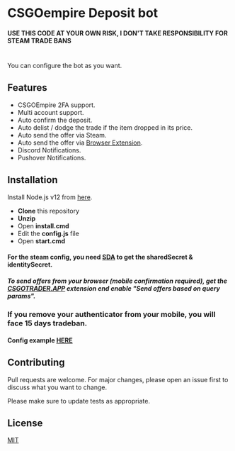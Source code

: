 # CSGOempire Deposit bot
#### USE THIS CODE AT YOUR OWN RISK, I DON'T TAKE RESPONSIBILITY FOR STEAM TRADE BANS
#

You can configure the bot as you want. 

## Features

- CSGOEmpire 2FA support.
- Multi account support.
- Auto confirm the deposit.
- Auto delist / dodge the trade if the item dropped in its price.
- Auto send the offer via Steam.
- Auto send the offer via [Browser Extension](https://csgotrader.app/).
- Discord Notifications.
- Pushover Notifications.

## Installation

Install Node.js v12 from [here](https://nodejs.org/dist/v12.17.0/node-v12.17.0-x64.msi).
- **Clone** this repository
- **Unzip**
- Open **install.cmd**
- Edit the **config.js** file
- Open **start.cmd**

#### For the steam config, you need [SDA](https://github.com/Jessecar96/SteamDesktopAuthenticator) to get the sharedSecret & identitySecret.

##### To send offers from your browser (mobile confirmation required), get the [CSGOTRADER.APP](https://csgotrader.app/) extension end enable "Send offers based on query params".
### If you remove your authenticator from your mobile, you will face 15 days tradeban.

#### Config example [HERE](https://github.com/antal-k/antal-k-csgoempire-deposit/blob/main/config.js)

 
## Contributing
Pull requests are welcome. For major changes, please open an issue first to discuss what you want to change.

Please make sure to update tests as appropriate.

## License
[MIT](https://choosealicense.com/licenses/mit/)
